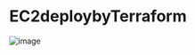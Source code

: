 # EC2deploybyTerraform

![image](https://github.com/user-attachments/assets/eb36815c-0f89-4c9a-971d-ceda2aefb096)
